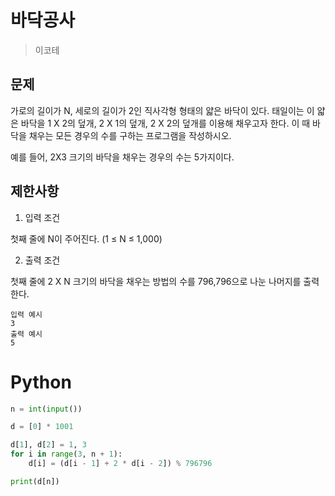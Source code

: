 # 바닥공사

> 이코테

## 문제

가로의 길이가 N, 세로의 길이가 2인 직사각형 형태의 얇은 바닥이 있다. 태일이는 이 얇은 바닥을 1 X 2의 덮개, 2 X 1의 덮개, 2 X 2의 덮개를 이용해 채우고자 한다. 이 때 바닥을 채우는 모든 경우의 수를 구하는 프로그램을 작성하시오.

예를 들어, 2X3 크기의 바닥을 채우는 경우의 수는 5가지이다.

## 제한사항

1. 입력 조건

첫째 줄에 N이 주어진다. (1 ≤ N ≤ 1,000)

2. 출력 조건

첫째 줄에 2 X N 크기의 바닥을 채우는 방법의 수를 796,796으로 나눈 나머지를 출력한다.

```
입력 예시
3
출력 예시
5
```

# Python

```python
n = int(input())

d = [0] * 1001

d[1], d[2] = 1, 3
for i in range(3, n + 1):
    d[i] = (d[i - 1] + 2 * d[i - 2]) % 796796

print(d[n])
```
